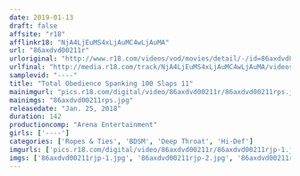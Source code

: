 ```yaml
---
date: 2019-01-13
draft: false
affsite: "r18"
afflinkr18: "NjA4LjEuMS4xLjAuMC4wLjAuMA"
url: "86axdvd00211r"
urloriginal: "http://www.r18.com/videos/vod/movies/detail/-/id=86axdvd00211r"
urlfinal: "http://media.r18.com/track/NjA4LjEuMS4xLjAuMC4wLjAuMA/videos/vod/movies/detail/-/id=86axdvd00211r"
samplevid: "----"
title: "Total Obedience Spanking 100 Slaps 11"
mainimgurl: "pics.r18.com/digital/video/86axdvd00211r/86axdvd00211rps.jpg"
mainimgs: "86axdvd00211rps.jpg"
releasedate: "Jan. 25, 2018"
duration: 142
productioncomp: "Arena Entertainment"
girls: ['----']
categories: ['Ropes & Ties', 'BDSM', 'Deep Throat', 'Hi-Def']
imgurls: ['pics.r18.com/digital/video/86axdvd00211r/86axdvd00211rjp-1.jpg', 'pics.r18.com/digital/video/86axdvd00211r/86axdvd00211rjp-2.jpg', 'pics.r18.com/digital/video/86axdvd00211r/86axdvd00211rjp-3.jpg', 'pics.r18.com/digital/video/86axdvd00211r/86axdvd00211rjp-4.jpg', 'pics.r18.com/digital/video/86axdvd00211r/86axdvd00211rjp-5.jpg', 'pics.r18.com/digital/video/86axdvd00211r/86axdvd00211rjp-6.jpg', 'pics.r18.com/digital/video/86axdvd00211r/86axdvd00211rjp-7.jpg', 'pics.r18.com/digital/video/86axdvd00211r/86axdvd00211rjp-8.jpg', 'pics.r18.com/digital/video/86axdvd00211r/86axdvd00211rjp-9.jpg', 'pics.r18.com/digital/video/86axdvd00211r/86axdvd00211rjp-10.jpg', 'pics.r18.com/digital/video/86axdvd00211r/86axdvd00211rjp-11.jpg', 'pics.r18.com/digital/video/86axdvd00211r/86axdvd00211rjp-12.jpg', 'pics.r18.com/digital/video/86axdvd00211r/86axdvd00211rjp-13.jpg', 'pics.r18.com/digital/video/86axdvd00211r/86axdvd00211rjp-14.jpg', 'pics.r18.com/digital/video/86axdvd00211r/86axdvd00211rjp-15.jpg', 'pics.r18.com/digital/video/86axdvd00211r/86axdvd00211rjp-16.jpg', 'pics.r18.com/digital/video/86axdvd00211r/86axdvd00211rjp-17.jpg', 'pics.r18.com/digital/video/86axdvd00211r/86axdvd00211rjp-18.jpg', 'pics.r18.com/digital/video/86axdvd00211r/86axdvd00211rjp-19.jpg', 'pics.r18.com/digital/video/86axdvd00211r/86axdvd00211rjp-20.jpg']
imgs: ['86axdvd00211rjp-1.jpg', '86axdvd00211rjp-2.jpg', '86axdvd00211rjp-3.jpg', '86axdvd00211rjp-4.jpg', '86axdvd00211rjp-5.jpg', '86axdvd00211rjp-6.jpg', '86axdvd00211rjp-7.jpg', '86axdvd00211rjp-8.jpg', '86axdvd00211rjp-9.jpg', '86axdvd00211rjp-10.jpg', '86axdvd00211rjp-11.jpg', '86axdvd00211rjp-12.jpg', '86axdvd00211rjp-13.jpg', '86axdvd00211rjp-14.jpg', '86axdvd00211rjp-15.jpg', '86axdvd00211rjp-16.jpg', '86axdvd00211rjp-17.jpg', '86axdvd00211rjp-18.jpg', '86axdvd00211rjp-19.jpg', '86axdvd00211rjp-20.jpg']
---
```

